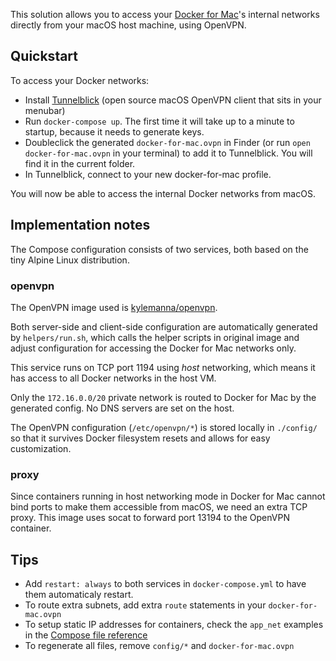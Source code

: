 This solution allows you to access your [Docker for Mac](https://docs.docker.com/engine/installation/mac/)'s internal networks directly from your macOS host machine, using OpenVPN.


## Quickstart

To access your Docker networks:

 * Install [Tunnelblick](https://tunnelblick.net/downloads.html) (open source macOS OpenVPN client that sits in your menubar)
 * Run `docker-compose up`. The first time it will take up to a minute to startup, because it needs to generate keys.
 * Doubleclick the generated `docker-for-mac.ovpn` in Finder (or run `open docker-for-mac.ovpn` in your terminal) to add it to Tunnelblick. You will find it in the current folder.
 * In Tunnelblick, connect to your new docker-for-mac profile.

You will now be able to access the internal Docker networks from macOS.


## Implementation notes

The Compose configuration consists of two services, both based on the tiny Alpine Linux distribution. 


### openvpn

The OpenVPN image used is [kylemanna/openvpn](https://hub.docker.com/r/kylemanna/openvpn/).

Both server-side and client-side configuration are automatically generated by `helpers/run.sh`, which calls the helper scripts in original image and adjust configuration for accessing the Docker for Mac networks only.

This service runs on TCP port 1194 using *host* networking, which means it has access to all Docker networks in the host VM.

Only the `172.16.0.0/20` private network is routed to Docker for Mac by the generated config. No DNS servers are set on the host.

The OpenVPN configuration (`/etc/openvpn/*`) is stored locally in `./config/` so that it survives Docker filesystem resets and allows for easy customization.

### proxy

Since containers running in host networking mode in Docker for Mac cannot bind ports to make them accessible from macOS, we need an extra TCP proxy. This image uses socat to forward port 13194 to the OpenVPN container.

## Tips

 * Add `restart: always` to both services in `docker-compose.yml` to have them automaticaly restart.
 * To route extra subnets, add extra `route` statements in your `docker-for-mac.ovpn`
 * To setup static IP addresses for containers, check the `app_net` examples in the [Compose file reference](https://docs.docker.com/compose/compose-file/)
 * To regenerate all files, remove `config/*` and `docker-for-mac.ovpn`
